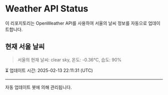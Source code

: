 
# Weather API Status

이 리포지토리는 OpenWeather API를 사용하여 서울의 날씨 정보를 자동으로 업데이트합니다.

## 현재 서울 날씨
> 서울의 현재 날씨: clear sky, 온도: -0.36°C, 습도: 90%

⏳ 업데이트 시간: 2025-02-13 22:11:31 (UTC)

---
자동 업데이트 봇에 의해 관리됩니다.
